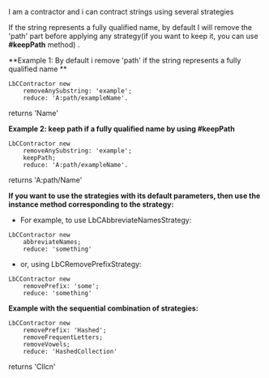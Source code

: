 I am a contractor and i can contract strings using several strategies

If the string represents a fully qualified name, by default I will remove the 'path' part before applying any strategy(if you want to keep it, you can use **#keepPath** method) .

**Example 1: By default i remove 'path' if the string represents a fully qualified name **
```Smalltalk
LbCContractor new
	removeAnySubstring: 'example';
	reduce: 'A:path/exampleName'.
```
returns 'Name'

**Example 2: keep path if a fully qualified name by using #keepPath**
```Smalltalk
LbCContractor new
	removeAnySubstring: 'example';
	keepPath;
	reduce: 'A:path/exampleName'.									
```
returns 'A:path/Name'		

**If you want to use the strategies with its default parameters, then use the instance method corresponding to the strategy:**
- For example, to use LbCAbbreviateNamesStrategy:
```Smalltalk
LbCContractor new
	abbreviateNames;
	reduce: 'something'
```

- or, using LbCRemovePrefixStrategy:
```Smalltalk
LbCContractor new
	removePrefix: 'some';
	reduce: 'something'
```

**Example with the sequential combination of strategies:**
```Smalltalk
LbCContractor new
	removePrefix: 'Hashed';
	removeFrequentLetters;
	removeVowels;
	reduce: 'HashedCollection'	
```
returns 'Cllcn'